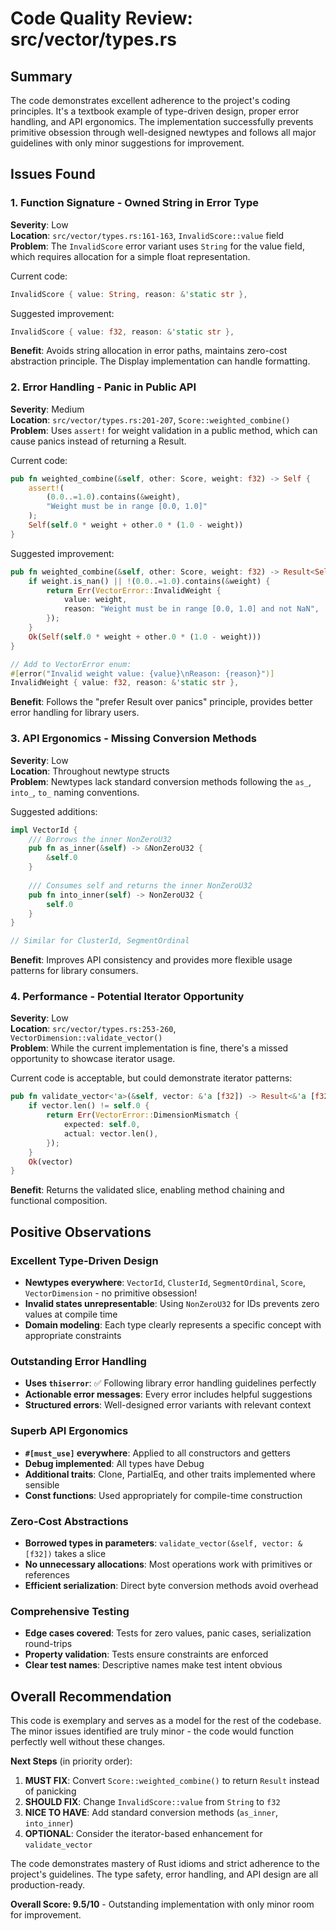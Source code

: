 # Code Quality Review: src/vector/types.rs

## Summary

The code demonstrates excellent adherence to the project's coding principles. It's a textbook example of type-driven design, proper error handling, and API ergonomics. The implementation successfully prevents primitive obsession through well-designed newtypes and follows all major guidelines with only minor suggestions for improvement.

## Issues Found

### 1. **Function Signature - Owned String in Error Type**
**Severity**: Low  
**Location**: `src/vector/types.rs:161-163`, `InvalidScore::value` field  
**Problem**: The `InvalidScore` error variant uses `String` for the value field, which requires allocation for a simple float representation.

Current code:
```rust
InvalidScore { value: String, reason: &'static str },
```

Suggested improvement:
```rust
InvalidScore { value: f32, reason: &'static str },
```

**Benefit**: Avoids string allocation in error paths, maintains zero-cost abstraction principle. The Display implementation can handle formatting.

### 2. **Error Handling - Panic in Public API**
**Severity**: Medium  
**Location**: `src/vector/types.rs:201-207`, `Score::weighted_combine()`  
**Problem**: Uses `assert!` for weight validation in a public method, which can cause panics instead of returning a Result.

Current code:
```rust
pub fn weighted_combine(&self, other: Score, weight: f32) -> Self {
    assert!(
        (0.0..=1.0).contains(&weight),
        "Weight must be in range [0.0, 1.0]"
    );
    Self(self.0 * weight + other.0 * (1.0 - weight))
}
```

Suggested improvement:
```rust
pub fn weighted_combine(&self, other: Score, weight: f32) -> Result<Self, VectorError> {
    if weight.is_nan() || !(0.0..=1.0).contains(&weight) {
        return Err(VectorError::InvalidWeight {
            value: weight,
            reason: "Weight must be in range [0.0, 1.0] and not NaN",
        });
    }
    Ok(Self(self.0 * weight + other.0 * (1.0 - weight)))
}

// Add to VectorError enum:
#[error("Invalid weight value: {value}\nReason: {reason}")]
InvalidWeight { value: f32, reason: &'static str },
```

**Benefit**: Follows the "prefer Result over panics" principle, provides better error handling for library users.

### 3. **API Ergonomics - Missing Conversion Methods**
**Severity**: Low  
**Location**: Throughout newtype structs  
**Problem**: Newtypes lack standard conversion methods following the `as_`, `into_`, `to_` naming conventions.

Suggested additions:
```rust
impl VectorId {
    /// Borrows the inner NonZeroU32
    pub fn as_inner(&self) -> &NonZeroU32 {
        &self.0
    }
    
    /// Consumes self and returns the inner NonZeroU32
    pub fn into_inner(self) -> NonZeroU32 {
        self.0
    }
}

// Similar for ClusterId, SegmentOrdinal
```

**Benefit**: Improves API consistency and provides more flexible usage patterns for library consumers.

### 4. **Performance - Potential Iterator Opportunity**
**Severity**: Low  
**Location**: `src/vector/types.rs:253-260`, `VectorDimension::validate_vector()`  
**Problem**: While the current implementation is fine, there's a missed opportunity to showcase iterator usage.

Current code is acceptable, but could demonstrate iterator patterns:
```rust
pub fn validate_vector<'a>(&self, vector: &'a [f32]) -> Result<&'a [f32], VectorError> {
    if vector.len() != self.0 {
        return Err(VectorError::DimensionMismatch {
            expected: self.0,
            actual: vector.len(),
        });
    }
    Ok(vector)
}
```

**Benefit**: Returns the validated slice, enabling method chaining and functional composition.

## Positive Observations

### Excellent Type-Driven Design
- **Newtypes everywhere**: `VectorId`, `ClusterId`, `SegmentOrdinal`, `Score`, `VectorDimension` - no primitive obsession!
- **Invalid states unrepresentable**: Using `NonZeroU32` for IDs prevents zero values at compile time
- **Domain modeling**: Each type clearly represents a specific concept with appropriate constraints

### Outstanding Error Handling
- **Uses `thiserror`**: ✅ Following library error handling guidelines perfectly
- **Actionable error messages**: Every error includes helpful suggestions
- **Structured errors**: Well-designed error variants with relevant context

### Superb API Ergonomics
- **`#[must_use]` everywhere**: Applied to all constructors and getters
- **Debug implemented**: All types have Debug
- **Additional traits**: Clone, PartialEq, and other traits implemented where sensible
- **Const functions**: Used appropriately for compile-time construction

### Zero-Cost Abstractions
- **Borrowed types in parameters**: `validate_vector(&self, vector: &[f32])` takes a slice
- **No unnecessary allocations**: Most operations work with primitives or references
- **Efficient serialization**: Direct byte conversion methods avoid overhead

### Comprehensive Testing
- **Edge cases covered**: Tests for zero values, panic cases, serialization round-trips
- **Property validation**: Tests ensure constraints are enforced
- **Clear test names**: Descriptive names make test intent obvious

## Overall Recommendation

This code is exemplary and serves as a model for the rest of the codebase. The minor issues identified are truly minor - the code would function perfectly well without these changes. 

**Next Steps** (in priority order):
1. **MUST FIX**: Convert `Score::weighted_combine()` to return `Result` instead of panicking
2. **SHOULD FIX**: Change `InvalidScore::value` from `String` to `f32`
3. **NICE TO HAVE**: Add standard conversion methods (`as_inner`, `into_inner`)
4. **OPTIONAL**: Consider the iterator-based enhancement for `validate_vector`

The code demonstrates mastery of Rust idioms and strict adherence to the project's guidelines. The type safety, error handling, and API design are all production-ready.

**Overall Score: 9.5/10** - Outstanding implementation with only minor room for improvement.